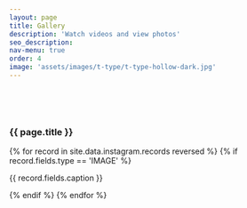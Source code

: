 ```yaml
---
layout: page
title: Gallery
description: 'Watch videos and view photos'
seo_description:
nav-menu: true
order: 4
image: 'assets/images/t-type/t-type-hollow-dark.jpg'
---
```


<!-- Main -->
<div id="main" class="alt">

<!-- Gallery -->
<section style="margin-top: 6em">
	<div class="inner">
		<h3>{{ page.title }}</h3>
		<div class="row 100% uniform" style="margin-bottom: 2em">
			{% for record in site.data.instagram.records reversed %}
			{% if record.fields.type == 'IMAGE' %}
			<div class="4u 12u$(medium)">
				<img class="image fit" src="{{ record.fields.image }}" alt="">
				<p>{{ record.fields.caption }}</p>
			</div>
			{% endif %}
			{% endfor %}
		</div>
	</div>
</section>

</div>